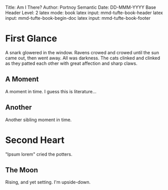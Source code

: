 Title: Am I There?
Author: Portnoy Semantic
Date: DD-MMM-YYYY
Base Header Level: 2
latex mode:         book
latex input:        mmd-tufte-book-header
latex input:        mmd-tufte-book-begin-doc
latex input:        mmd-tufte-book-footer

# First Glance #

A snark glowered in the window.  Ravens crowed and crowed until the
sun came out, then went away.  All was darkness.  The cats clinked and
clinked as they patted each other with great affection and sharp
claws.

## A Moment ##

A moment in time.  I guess this is literature...

## Another ##

Another sibling moment in time.

# Second Heart #

"Ipsum lorem" cried the potters.

## The Moon ##

Rising, and yet setting.  I'm upside-down.
